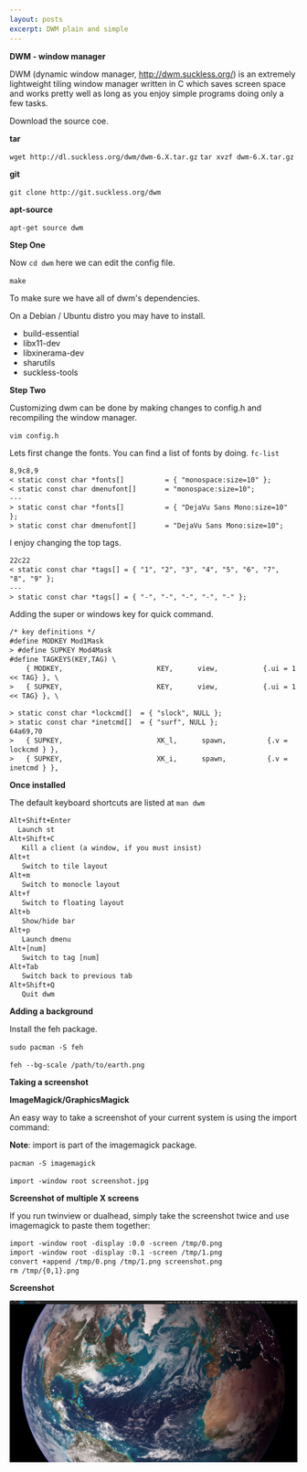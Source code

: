 ```yaml
---
layout: posts
excerpt: DWM plain and simple
---
```


**DWM - window manager**

DWM (dynamic window manager, http://dwm.suckless.org/) is an extremely lightweight tiling window manager written in C which saves screen space and works pretty well as long as you enjoy simple programs doing only a few tasks.

Download the source coe.

**tar**

`wget http://dl.suckless.org/dwm/dwm-6.X.tar.gz`
`tar xvzf dwm-6.X.tar.gz`

**git**

`git clone http://git.suckless.org/dwm`

**apt-source**

`apt-get source dwm`

**Step One**

Now `cd dwm` here we can edit the config file.

`make`

To make sure we have all of dwm's dependencies.

On a Debian / Ubuntu distro you may have to install.

+ build-essential 
+ libx11-dev 
+ libxinerama-dev 
+ sharutils 
+ suckless-tools

**Step Two**

Customizing dwm can be done by making changes to config.h and recompiling the window manager.

`vim config.h`

Lets first change the fonts. You can find a list of fonts by doing. `fc-list`

```
8,9c8,9
< static const char *fonts[]          = { "monospace:size=10" };
< static const char dmenufont[]       = "monospace:size=10";
---
> static const char *fonts[]          = { "DejaVu Sans Mono:size=10" };
> static const char dmenufont[]       = "DejaVu Sans Mono:size=10";
```

I enjoy changing the top tags.

```
22c22
< static const char *tags[] = { "1", "2", "3", "4", "5", "6", "7", "8", "9" };
---
> static const char *tags[] = { "-", "-", "-", "-", "-" };
```

Adding the super or windows key for quick command.

```
/* key definitions */
#define MODKEY Mod1Mask
> #define SUPKEY Mod4Mask
#define TAGKEYS(KEY,TAG) \
	{ MODKEY,                       KEY,      view,           {.ui = 1 << TAG} }, \
>	{ SUPKEY,                       KEY,      view,           {.ui = 1 << TAG} }, \
```


```
> static const char *lockcmd[]  = { "slock", NULL };
> static const char *inetcmd[]  = { "surf", NULL };
64a69,70
> 	{ SUPKEY,                       XK_l,      spawn,          {.v = lockcmd } },
> 	{ SUPKEY,                       XK_i,      spawn,          {.v = inetcmd } },
```

**Once installed**

The default keyboard shortcuts are listed at `man dwm`

```
Alt+Shift+Enter
  Launch st
Alt+Shift+C
   Kill a client (a window, if you must insist)
Alt+t
   Switch to tile layout
Alt+m
   Switch to monocle layout
Alt+f
   Switch to floating layout
Alt+b
   Show/hide bar
Alt+p
   Launch dmenu
Alt+[num]
   Switch to tag [num]
Alt+Tab
   Switch back to previous tab
Alt+Shift+Q
   Quit dwm
```

**Adding a background**

Install the feh package.

`sudo pacman -S feh`

`feh --bg-scale /path/to/earth.png`

**Taking a screenshot**

**ImageMagick/GraphicsMagick**

An easy way to take a screenshot of your current system is using the import command:

**Note**: import is part of the imagemagick package.

`pacman -S imagemagick`

`import -window root screenshot.jpg`

**Screenshot of multiple X screens**

If you run twinview or dualhead, simply take the screenshot twice and use imagemagick to paste them together:
```
import -window root -display :0.0 -screen /tmp/0.png
import -window root -display :0.1 -screen /tmp/1.png
convert +append /tmp/0.png /tmp/1.png screenshot.png
rm /tmp/{0,1}.png
```

**Screenshot**

![Screenshot](https://raw.githubusercontent.com/AsynchronousGillz/SBAR/master/0.png)
